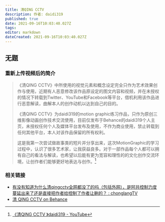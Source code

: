 ```yaml
---
title: 清QING CCTV
description: 作者: daidi319
published: true
date: 2021-09-16T10:03:40.027Z
tags: 
editor: markdown
dateCreated: 2021-09-16T10:03:40.027Z
---
```


## 无题

### 重新上传视频后的简介

> 《清QING CCTV》中所使用的视觉元素和概念设定完全只作为艺术效果创作与使用，近期有人恶意修改该作品原设定的图文内容和视频，并在未授权的情况下转载到Twitter、YouTube和Facebook等平台，借机利用该作品进行恶意解读，曲解本人的创作动机以达到自己的目的。
>
> 《清QING CCTV》为daidi319的motion graphic练习作品，只作为原创三维影像动画创作技术交流使用，目前仅发布于Behance的daidi319个人主页，未授权任何个人及媒体平台发布及使用，不作为商业使用，禁止转载到任何其他平台，本人对该作品保留的所有权利。
>
> 这是我第一次尝试做故事类的短片并分享出来，这次MotionGraphic的学习过程中，认识了很多艺术家，让我获益良多。对于一部作品每个人都可以拥有自己的看法与解读，也希望以后能有更为宽容和理性的的文化创作交流环境，让创作者们能够更好地表达与创作。[^EuTB]

[^EuTB]: [《清QING CCTV 》daidi319 - YouTube](https://www.youtube.com/watch?v=EuTBjYVzBhQ)

### 相关链接

+ [有没有知道为什么清qingcctv全网都没了的吗（包括外网），是阿共控制力度蔓延出来了还是直接把作者给控制了作者让删的？ : chonglangTV](https://old.reddit.com/r/chonglangTV/comments/homyad/有没有知道为什么清qingcctv全网都没了的吗包括外网是阿共控制力度蔓延出来了还是直接把作者给控制/)
+ [清 QING CCTV on Behance](https://www.behance.net/gallery/99592873/-QING-CCTV)
